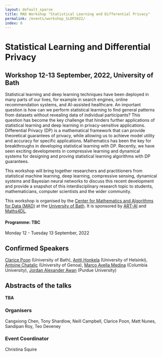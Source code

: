 ```yaml
---
layout: default_sparse
title: MAD Workshop "Statistical Learning and Differential Privacy"
permalink: /events/workshop_SLDP2022/
index: 0
---
```



# Statistical Learning and Differential Privacy
## Workshop 12-13 September, 2022, University of Bath 

Statistical learning and deep learning techniques have been deployed in many parts of our lives, for example in search engines, online recommendation systems, and AI-assisted healthcare. An important question  is how can we perform statistical learning to find general patterns from datasets  without revealing data of individual participants? This question has become the key challenge that hinders further applications of statistical learning and deep learning in privacy-sensitive applications. Differential Privacy (DP) is a mathematical framework that can provide theoretical guarantees of privacy, while allowing us to achieve model utility and accuracy for specific applications. Mathematics has been the key for breakthroughs in developing statistical learning with DP. Recently, we have seen exciting developments in compressive learning and dynamical systems for designing and proving statistical learning algorithms with DP guarantees. 

This workshop will bring together researchers and practitioners from statistical machine learning, deep learning, compressive sensing, dynamical systems and Bayesian neural networks to discuss this recent development and provide a snapshot of this interdisciplinary research topic to students, mathematicians, computer scientists and the wider community. 

This workshop is organised by the [Center for Mathematics and Algorithms for Data (MAD)](https://mathematics-and-algorithms-for-data.github.io/) at the [University of Bath](http://www.bath.ac.uk). It is sponsored by [ART-AI](https://cdt-art-ai.ac.uk/) and [Maths4DL](https://people.bath.ac.uk/mascjb/maths4dl.html). 

<h4 class="pt-3">Programme: TBC</h4>
Monday 12 - Tuesday 13 September, 2022

<!--
|  |&nbsp;&nbsp;&nbsp;&nbsp;&nbsp;&nbsp;| |
|--:||---|
|8:50am || Opening |
|9:00am || [TBA](https://www.) *"TBA"* |
-->
## Confirmed Speakers 
[Clarice Poon](https://cmhsp2.github.io/) (University of Bath), [Antti Honkela](https://www.cs.helsinki.fi/u/ahonkela/) (University of Helsinki), [Antoine Chatalic](https://achatali.gitlab.io/) (University of Genoa), [Marco Avella Medina](https://sites.google.com/site/marcoavellamedina/home) (Columbia University), [Jordan Alexander Awan](https://jordan-awan.com/) (Purdue University)

## Abstracts of the talks
<h4 class="pt-3">TBA</h4>

<!--
### Talk 1: Speaker 1 (University 1)

This theorem...
-->

### Organisers
Cangxiong Chen, Tony Shardlow, Neill Campbell, Clarice Poon, Matt Nunes, Sandipan Roy, Teo Deveney

### Event Coordinator
Christina Squire
